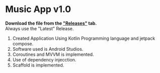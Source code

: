 # Music App v1.0

**Download the file from the ["Releases"](https://github.com/SaranshGolash/Music-App/releases/tag/1.0.0) tab.** <br >Always use the "Latest" Release.

1. Created Application Using Kotlin Programming language and jetpack compose.
2. Software used is Android Studios.
3. Coroutines and MVVM is implemented.
4. Use of dependency injecction.
5. Scaffold is implemented.

